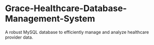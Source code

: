# Grace-Healthcare-Database-Management-System
A robust MySQL database to efficiently manage and analyze healthcare provider data.
